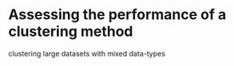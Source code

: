 # Assessing the performance of a clustering method
 clustering large datasets with mixed data-types
